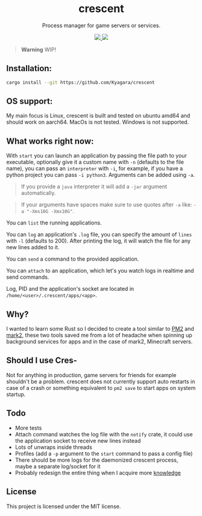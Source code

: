 <div align="center">
	<h1>crescent</h1>
    <p>Process manager for game servers or services.</p>
	<p>
		<a href="https://github.com/Kyagara/crescent/actions?query=workflow">
			<img src="https://img.shields.io/github/actions/workflow/status/Kyagara/crescent/ci.yaml?label=CI&style=flat-square"/>
		</a>
        <a href="https://codecov.io/gh/Kyagara/crescent">
			<img src="https://img.shields.io/codecov/c/github/Kyagara/crescent?style=flat-square"/>
		</a>
	</p>
</div>

> **Warning**
> WIP!

## Installation:

```bash
cargo install --git https://github.com/Kyagara/crescent
```

## OS support:

My main focus is Linux, crescent is built and tested on ubuntu amd64 and should work on aarch64. MacOs is not tested. Windows is not supported.

## What works right now:

With `start` you can launch an application by passing the file path to your executable, optionally give it a custom name with `-n` (defaults to the file name), you can pass an `interpreter` with `-i`, for example, if you have a python project you can pass `-i python3`. Arguments can be added using `-a`.

> If you provide a `java` interpreter it will add a `-jar` argument automatically.

> If your arguments have spaces make sure to use quotes after `-a` like: `-a "-Xms10G -Xmx10G"`.

You can `list` the running applications.

You can `log` an application's `.log` file, you can specify the amount of `lines` with `-l` (defaults to 200). After printing the log, it will watch the file for any new lines added to it.

You can `send` a command to the provided application.

You can `attach` to an application, which let's you watch logs in realtime and send commands.

Log, PID and the application's socket are located in `/home/<user>/.crescent/apps/<app>`.

## Why?

I wanted to learn some Rust so I decided to create a tool similar to [PM2](https://pm2.keymetrics.io/) and [mark2](https://github.com/mark2devel/mark2), these two tools saved me from a lot of headache when spinning up background services for apps and in the case of mark2, Minecraft servers.

## Should I use Cres-

Not for anything in production, game servers for friends for example shouldn't be a problem. crescent does not currently support auto restarts in case of a crash or something equivalent to `pm2 save` to start apps on system startup.

## Todo

-   More tests
-   Attach command watches the log file with the `notify` crate, it could use the application socket to receive new lines instead
-   Lots of unwraps inside threads
-   Profiles (add a `-p` argument to the `start` command to pass a config file)
-   There should be more logs for the daemonized crescent process, maybe a separate log/socket for it
-   Probably redesign the entire thing when I acquire more [knowledge](https://www.youtube.com/watch?v=jksPhQhJRoc)

## License

This project is licensed under the MIT license.
